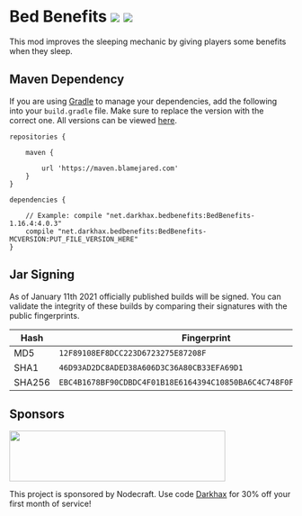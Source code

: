 # Bed Benefits [![](https://cf.way2muchnoise.eu/377051.svg)](https://www.curseforge.com/minecraft/mc-mods/bed-benefits) [![](https://cf.way2muchnoise.eu/versions/377051.svg)](https://www.curseforge.com/minecraft/mc-mods/bed-benefits)
This mod improves the sleeping mechanic by giving players some benefits when they sleep.

## Maven Dependency
If you are using [Gradle](https://gradle.org) to manage your dependencies, add the following into your `build.gradle` file. Make sure to replace the version with the correct one. All versions can be viewed [here](https://maven.blamejared.com/net/darkhax/bedbenefits/).
```
repositories {

    maven {
    
        url 'https://maven.blamejared.com'
    }
}

dependencies {

    // Example: compile "net.darkhax.bedbenefits:BedBenefits-1.16.4:4.0.3"
    compile "net.darkhax.bedbenefits:BedBenefits-MCVERSION:PUT_FILE_VERSION_HERE"
}
```

## Jar Signing

As of January 11th 2021 officially published builds will be signed. You can validate the integrity of these builds by comparing their signatures with the public fingerprints.

| Hash   | Fingerprint                                                        |
|--------|--------------------------------------------------------------------|
| MD5    | `12F89108EF8DCC223D6723275E87208F`                                 |
| SHA1   | `46D93AD2DC8ADED38A606D3C36A80CB33EFA69D1`                         |
| SHA256 | `EBC4B1678BF90CDBDC4F01B18E6164394C10850BA6C4C748F0FA95F2CB083AE5` |


## Sponsors
<img src="https://nodecraft.com/assets/images/logo-dark.png" width="384" height="90">

This project is sponsored by Nodecraft. Use code [Darkhax](https://nodecraft.com/r/darkhax) for 30% off your first month of service!